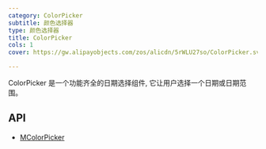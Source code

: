 ```yaml
---
category: ColorPicker
subtitle: 颜色选择器
type: 颜色选择器
title: ColorPicker
cols: 1
cover: https://gw.alipayobjects.com/zos/alicdn/5rWLU27so/ColorPicker.svg

---
```


ColorPicker 是一个功能齐全的日期选择组件, 它让用户选择一个日期或日期范围。

## API

- [MColorPicker](/docs/api/MColorPicker)